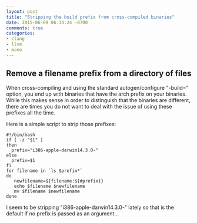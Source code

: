 ```yaml
---
layout: post
title: "Stripping the build prefix from cross-compiled binaries"
date: 2015-06-09 06:14:24 -0700
comments: true
categories: 
- clang
- llvm
- mono
---
```


## Remove a filename prefix from a directory of files

When cross-compiling and using the standard autogen/configure "-build=" option, you end up with binaries that have the arch prefix on your binaries. While this makes sense in order to distinguish that the binaries are different, there are times you do not want to deal with the issue of using these prefixes all the time.

Here is a simple script to strip those prefixes:

    #!/bin/bash
    if [ -z "$1" ]
    then
      prefix="i386-apple-darwin14.3.0-"
    else
      prefix=$1
    fi
    for filename in `ls $prefix*`
    do
       newfilename=${filename:${#prefix}}
       echo $filename $newfilename
       mv $filename $newfilename
    done

I seem to be stripping "i386-apple-darwin14.3.0-" lately so that is the default if no prefix is passed as an argument... 

